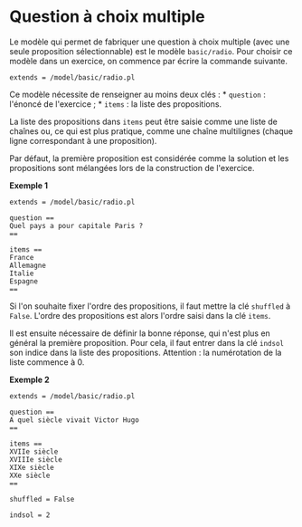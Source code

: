# Question à choix multiple

Le modèle qui permet de fabriquer une question à choix multiple (avec une seule proposition sélectionnable) est le modèle `basic/radio`. Pour choisir ce modèle dans un exercice, on commence par écrire la commande suivante.

```
extends = /model/basic/radio.pl
```

Ce modèle nécessite de renseigner au moins deux clés :
    * `question` : l'énoncé de l'exercice ;
    * `items` : la liste des propositions.
    
La liste des propositions dans `items` peut être saisie comme une liste de chaînes ou, ce qui est plus pratique, comme une chaîne multilignes (chaque ligne correspondant à une proposition).

Par défaut, la première proposition est considérée comme la solution et les propositions sont mélangées lors de la construction de l'exercice.

**Exemple 1**

```
extends = /model/basic/radio.pl

question ==
Quel pays a pour capitale Paris ?
==

items ==
France
Allemagne
Italie
Espagne
==
```

Si l'on souhaite fixer l'ordre des propositions, il faut mettre la clé `shuffled` à `False`. L'ordre des propositions est alors l'ordre saisi dans la clé `items`. 

Il est ensuite nécessaire de définir la bonne réponse, qui n'est plus en général la première proposition. Pour cela, il faut entrer dans la clé `indsol` son indice dans la liste des propositions. Attention : la numérotation de la liste commence à 0.

**Exemple 2**

```
extends = /model/basic/radio.pl

question ==
A quel siècle vivait Victor Hugo
==

items ==
XVIIe siècle
XVIIIe siècle
XIXe siècle
XXe siècle
==

shuffled = False

indsol = 2
```
